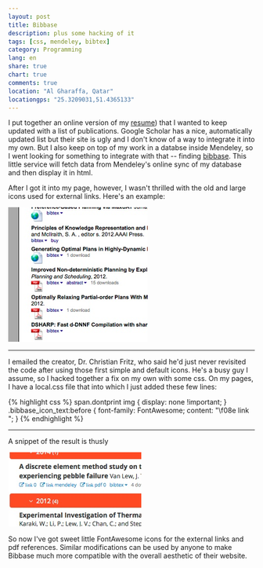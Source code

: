 ```yaml
---
layout: post
title: Bibbase
description: plus some hacking of it
tags: [css, mendeley, bibtex]
category: Programming
lang: en
share: true
chart: true
comments: true
location: "Al Gharaffa, Qatar"
locationgps: "25.3209031,51.4365133"
---
```

I put together an online version of my [resume](http://jon.vanlew.net/cv/index.php)) that I wanted to keep updated with a list of publications. Google Scholar has a nice, automatically updated list but their site is ugly and I don't know of a way to integrate it into my own. But I also keep on top of my work in a databse inside Mendeley, so I went looking for something to integrate with that -- finding [bibbase](http://www.bibbase.org). This little service will fetch data from Mendeley's online sync of my database and then display it in html. 

After I got it into my page, however, I wasn't thrilled with the old and large icons used for external links. Here's an example:

![Ugly default icons in bibbase](/images/ugly-bibbase-icons.jpg)

- - - - -
I emailed the creator, Dr. Christian Fritz, who said he'd just never revisited the code after using those first simple and default icons. He's a busy guy I assume, so I hacked together a fix on my own with some css. On my pages, I have a local.css file that into which I just added these few lines:

{% highlight css %}
span.dontprint img {
display: none !important;
}
.bibbase_icon_text:before {
    font-family: FontAwesome;
    content: "\f08e  link ";
}
{% endhighlight %}
- - - - -	
A snippet of the result is thusly

![pretty custom icons in bibbase](/images/pretty-bibbase-icons.jpg)

So now I've got sweet little FontAwesome icons for the external links and pdf references. Similar modifications can be used by anyone to make Bibbase much more compatible with the overall aesthetic of their website. 
